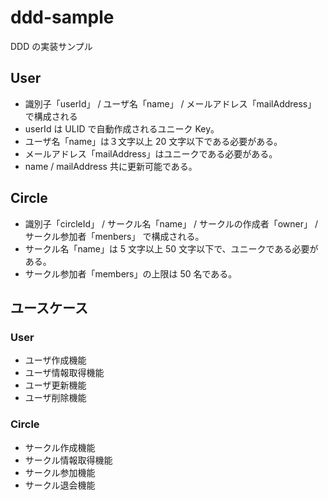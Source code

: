 # ddd-sample

DDD の実装サンプル

## User

- 識別子「userId」 / ユーザ名「name」 / メールアドレス「mailAddress」 で構成される
- userId は ULID で自動作成されるユニーク Key。
- ユーザ名「name」は３文字以上 20 文字以下である必要がある。
- メールアドレス「mailAddress」はユニークである必要がある。
- name / mailAddress 共に更新可能である。

## Circle

- 識別子「circleId」 / サークル名「name」 / サークルの作成者「owner」 / サークル参加者「menbers」 で構成される。
- サークル名「name」は 5 文字以上 50 文字以下で、ユニークである必要がある。
- サークル参加者「members」の上限は 50 名である。

## ユースケース

### User

- ユーザ作成機能
- ユーザ情報取得機能
- ユーザ更新機能
- ユーザ削除機能

### Circle

- サークル作成機能
- サークル情報取得機能
- サークル参加機能
- サークル退会機能
